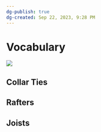 ```yaml
---
dg-publish: true
dg-created: Sep 22, 2023, 9:28 PM
---
```

# Vocabulary

![](https://www.diychatroom.com/attachments/100_5477-jpg.67592/)

## Collar Ties

## Rafters

## Joists
